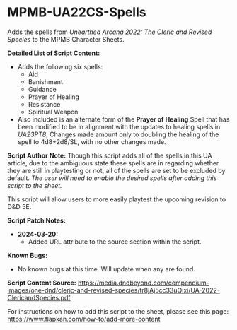 # MPMB-UA22CS-Spells
Adds the spells from *Unearthed Arcana 2022: The Cleric and Revised Species* to the MPMB Character Sheets.

**Detailed List of Script Content:**
- Adds the following six spells:
  - Aid
  - Banishment
  - Guidance
  - Prayer of Healing
  - Resistance
  - Spiritual Weapon
- Also included is an alternate form of the **Prayer of Healing** Spell that has been modified to be in alignment with the updates to healing spells in *UA23PT8*; Changes made amount only to doubling the healing of the spell to 4d8+2d8/SL, with no other changes made.

**Script Author Note:** Though this script adds all of the spells in this UA article, due to the ambiguous state these spells are in regarding whether they are still in playtesting or not, all of the spells are set to be excluded by default. *The user will need to enable the desired spells after adding this script to the sheet.*

This script will allow users to more easily playtest the upcoming revision to D&D 5E.

**Script Patch Notes:**
- **2024-03-20:**
  - Added URL attribute to the source section within the script.

**Known Bugs:**
- No known bugs at this time. Will update when any are found.

**Script Content Source:** https://media.dndbeyond.com/compendium-images/one-dnd/cleric-and-revised-species/tr8jAj5cc33uQixi/UA-2022-ClericandSpecies.pdf

For instructions on how to add this script to the sheet, please see this page: https://www.flapkan.com/how-to/add-more-content

